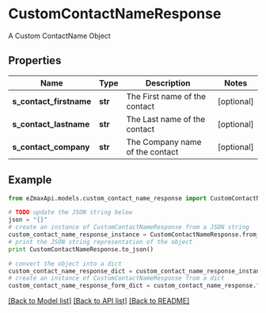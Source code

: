 # CustomContactNameResponse

A Custom ContactName Object

## Properties

Name | Type | Description | Notes
------------ | ------------- | ------------- | -------------
**s_contact_firstname** | **str** | The First name of the contact | [optional] 
**s_contact_lastname** | **str** | The Last name of the contact | [optional] 
**s_contact_company** | **str** | The Company name of the contact | [optional] 

## Example

```python
from eZmaxApi.models.custom_contact_name_response import CustomContactNameResponse

# TODO update the JSON string below
json = "{}"
# create an instance of CustomContactNameResponse from a JSON string
custom_contact_name_response_instance = CustomContactNameResponse.from_json(json)
# print the JSON string representation of the object
print CustomContactNameResponse.to_json()

# convert the object into a dict
custom_contact_name_response_dict = custom_contact_name_response_instance.to_dict()
# create an instance of CustomContactNameResponse from a dict
custom_contact_name_response_form_dict = custom_contact_name_response.from_dict(custom_contact_name_response_dict)
```
[[Back to Model list]](../README.md#documentation-for-models) [[Back to API list]](../README.md#documentation-for-api-endpoints) [[Back to README]](../README.md)


